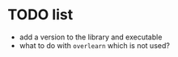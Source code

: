 TODO list
==========


- add a version to the library and executable
- what to do with `overlearn` which is not used?